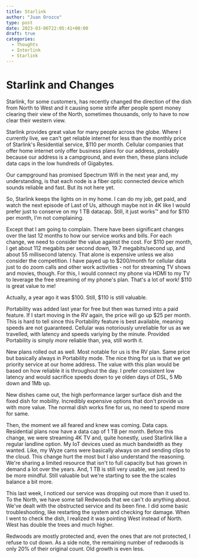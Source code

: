 ```yaml
---
title: Starlink
author: "Juan Orozco"
type: post
date: 2023-03-06T22:05:41+00:00
draft: true
categories:
  - Thoughts
  - Interlink
  - Starlink
---
```


# Starlink and Changes

Starlink, for some customers, has recently changed the direction of the dish from North to West and it causing some strife after people spent money clearing their view of the North, sometimes thousands, only to have to now clear their western view.

Starlink provides great value for many people across the globe. Where I currently live, we can't get reliable internet for less than the monthly price of Starlink's Residential service, $110 per month. Cellular companies that offer home internet only offer business plans for our address, probably because our address is a campground, and even then, these plans include data caps in the low hundreds of Gigabytes.

Our campground has promised Spectrum Wifi in the next year and, my understanding, is that each node is a fiber optic connected device which sounds reliable and fast. But its not here yet.

So, Starlink keeps the lights on in my home. I can do my job, get paid, and watch the next episode of Last of Us, although maybe not in 4K like I would prefer just to conserve on my 1 TB datacap. Still, it just works™ and for $110 per month, I'm not complaining.

Except that I am going to complain. There have been significant changes over the last 12 months to how our service works and bills. For each change, we need to consider the value against the cost. For $110 per month, I get about 112 megabits per second down, 19.7 megabits/second up, and about 55 millisecond latency. That alone is expensive unless we also consider the competition. I have payed up to $200/month for cellular data just to do zoom calls and other work activities - not for streaming TV shows and movies, though. For this, I would connect my phone via HDMI to my TV to leverage the free streaming of my phone's plan. That's a lot of work! $110 is great value to me!

Actually, a year ago it was $100. Still, $110 is still valuable. 

Portability was added last year for free but then was turned into a paid feature. If I start moving in the RV again, the price will go up $25 per month. This is hard to tell since this Portability feature is best available, meaning speeds are not guaranteed. Cellular was notoriously unreliable for us as we travelled, with latency and speeds variying by the minute. Provided Portability is simply *more* reliable than, yea, still worth it.

New plans rolled out as well. Most notable for us is the RV plan. Same price but basically always in Portability mode. The nice thing for us is that we get priority service at our home address. The value with this plan would be based on how reliable it is throughout the day. I prefer consistent low latency and would sacrifice speeds down to ye olden days of DSL, 5 Mb down and 1Mb up.

New dishes came out, the high performance larger surface dish and the fixed dish for mobility. Incredibly expensive options that don't provide us with more value. The normal dish works fine for us, no need to spend more for same.

Then, the moment we all feared and knew was coming. Data caps. Residential plans now have a data cap of 1 TB per month. Before this change, we were streaming 4K TV and, quite honestly, used Starlink like a regular landline option. My IoT devices used as much bandwidth as they wanted. Like, my Wyze cams were basically always on and sending clips to the cloud. This change hurt the most but I also understand the reasoning. We're sharing a limited resource that isn't to full capacity but has grown in demand a lot over the years. And, 1 TB is still very usable, we just need to be more mindful. Still valuable but we're starting to see the the scales balance a bit more.

This last week, I noticed our service was dropping out more than it used to. To the North, we have some tall Redwoods that we can't do anything about. We've dealt with the obstructed service and its been fine. I did some basic troubleshooting, like restarting the system and checking for damage. When I went to check the dish, I realized it was pointing West instead of North. West has double the trees and much higher.

Redwoods are mostly protected and, even the ones that are not protected, I refuse to cut down. As a side note, the remaining number of redwoods is only 20% of their original count. Old growth is even less. 